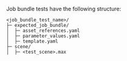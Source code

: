 Job bundle tests have the following structure:

```
<job_bundle_test_name>/
├─ expected_job_bundle/
│  ├─ asset_references.yaml
│  ├─ parameter_values.yaml
│  ├─ template.yaml
├─ scene/
│  ├─ <test_scene>.max
```
